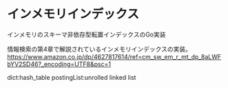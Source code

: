 # インメモリインデックス

インメモリのスキーマ非依存型転置インデックスのGo実装

情報検索の第4章で解説されているインメモリインデックスの実装。
https://www.amazon.co.jp/dp/4627817614/ref=cm_sw_em_r_mt_dp_8aLWFbYV2SD46?_encoding=UTF8&psc=1

dict:hash_table
postingList:unrolled linked list

